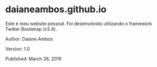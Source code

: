 # daianeambos.github.io
<p>Este é meu website pessoal. Foi desenvolvido utilizando o framework Twitter Bootstrap (v3.4).</p>

<p>Author: <a href="https://daianeambos.com.br" title="Twitter"></a>Daiane Ambos</p>
<p>Version: 1.0</p>
<p>Published: March 26, 2019</p>
